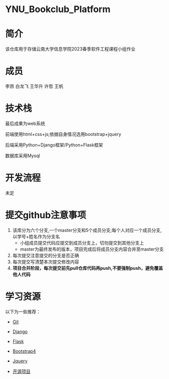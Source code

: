 # YNU_Bookclub_Platform

# 简介
该仓库用于存储云南大学信息学院2023春季软件工程课程小组作业

# 成员
李昂 白龙飞 王华升 许哲 王帆


# 技术栈
最后成果为web系统 

前端使用html+css+js;依据自身情况选用bootstrap+jquery

后端采用Python+Django框架/Python+Flask框架

数据库采用Mysql

# 开发流程
未定

# 提交github注意事项
1. 该库分为六个分支,一个master分支和5个成员分支;每个人对应一个成员分支,以学号+姓名作为分支名
    + 小组成员提交代码应提交到成员分支上，切勿提交到其他分支上
    + master为最终发布的版本，项目完成后将成员分支内容合并至master分支
2. 每次提交注意提交的分支是否正确
3. 每次提交写清楚本次提交修改内容
4. **项目合并阶段，每次提交前先pull仓库代码再push,不要强制push，避免覆盖他人代码**

# 学习资源
以下为一些推荐：
+ [Git](https://www.liaoxuefeng.com/wiki/0013739516305929606dd18361248578c67b8067c8c017b000/001373962845513aefd77a99f4145f0a2c7a7ca057e7570000)
+ [Django](https://www.runoob.com/django/django-tutorial.html)
+ [Flask](https://dormousehole.readthedocs.io/en/latest/quickstart.html#id2)
+ [Bootstrap4](http://www.runoob.com/bootstrap4/bootstrap4-tutorial.html)
+ [Jquery](http://www.runoob.com/jquery/jquery-tutorial.html)

+ [开源项目](https://github.com/liangliangyy/DjangoBlog)





